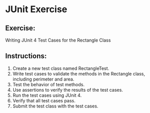 # JUnit Exercise

## Exercise:
Writing JUnit 4 Test Cases for the Rectangle Class

## Instructions:
1. Create a new test class named RectangleTest.
2. Write test cases to validate the methods in the Rectangle class, including perimeter and area.
3. Test the behavior of test methods.
4. Use assertions to verify the results of the test cases.
5. Run the test cases using JUnit 4.
6. Verify that all test cases pass.
7. Submit the test class with the test cases.